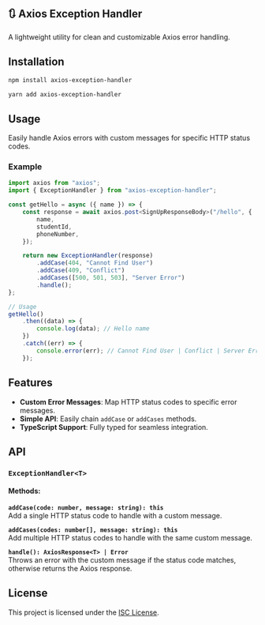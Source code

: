 ## 🔃 Axios Exception Handler

A lightweight utility for clean and customizable Axios error handling.

## Installation

```bash
npm install axios-exception-handler
```

```bash
yarn add axios-exception-handler
```

## Usage

Easily handle Axios errors with custom messages for specific HTTP status codes.

### Example

```typescript
import axios from "axios";
import { ExceptionHandler } from "axios-exception-handler";

const getHello = async ({ name }) => {
    const response = await axios.post<SignUpResponseBody>("/hello", {
        name,
        studentId,
        phoneNumber,
    });

    return new ExceptionHandler(response)
        .addCase(404, "Cannot Find User")
        .addCase(409, "Conflict")
        .addCases([500, 501, 503], "Server Error")
        .handle();
};

// Usage
getHello()
    .then((data) => {
        console.log(data); // Hello name
    })
    .catch((err) => {
        console.error(err); // Cannot Find User | Conflict | Server Error
    });
```

## Features

-   **Custom Error Messages**: Map HTTP status codes to specific error messages.
-   **Simple API**: Easily chain `addCase` or `addCases` methods.
-   **TypeScript Support**: Fully typed for seamless integration.

## API

### `ExceptionHandler<T>`

#### Methods:

**`addCase(code: number, message: string): this`**  
Add a single HTTP status code to handle with a custom message.

**`addCases(codes: number[], message: string): this`**  
Add multiple HTTP status codes to handle with the same custom message.

**`handle(): AxiosResponse<T> | Error`**  
Throws an error with the custom message if the status code matches, otherwise returns the Axios response.

## License

This project is licensed under the [ISC License](./LICENSE.md).
